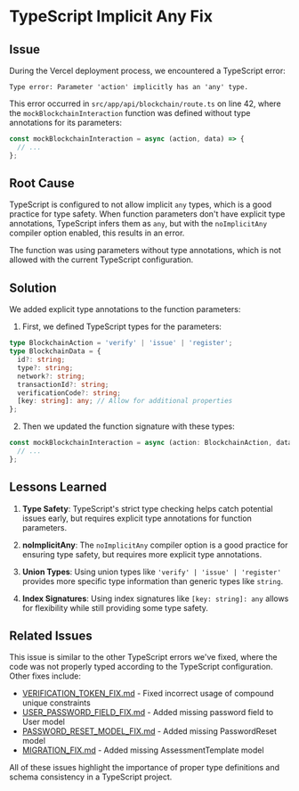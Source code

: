 # TypeScript Implicit Any Fix

## Issue

During the Vercel deployment process, we encountered a TypeScript error:

```
Type error: Parameter 'action' implicitly has an 'any' type.
```

This error occurred in `src/app/api/blockchain/route.ts` on line 42, where the `mockBlockchainInteraction` function was defined without type annotations for its parameters:

```typescript
const mockBlockchainInteraction = async (action, data) => {
  // ...
};
```

## Root Cause

TypeScript is configured to not allow implicit `any` types, which is a good practice for type safety. When function parameters don't have explicit type annotations, TypeScript infers them as `any`, but with the `noImplicitAny` compiler option enabled, this results in an error.

The function was using parameters without type annotations, which is not allowed with the current TypeScript configuration.

## Solution

We added explicit type annotations to the function parameters:

1. First, we defined TypeScript types for the parameters:

```typescript
type BlockchainAction = 'verify' | 'issue' | 'register';
type BlockchainData = {
  id?: string;
  type?: string;
  network?: string;
  transactionId?: string;
  verificationCode?: string;
  [key: string]: any; // Allow for additional properties
};
```

2. Then we updated the function signature with these types:

```typescript
const mockBlockchainInteraction = async (action: BlockchainAction, data: BlockchainData) => {
  // ...
};
```

## Lessons Learned

1. **Type Safety**: TypeScript's strict type checking helps catch potential issues early, but requires explicit type annotations for function parameters.

2. **noImplicitAny**: The `noImplicitAny` compiler option is a good practice for ensuring type safety, but requires more explicit type annotations.

3. **Union Types**: Using union types like `'verify' | 'issue' | 'register'` provides more specific type information than generic types like `string`.

4. **Index Signatures**: Using index signatures like `[key: string]: any` allows for flexibility while still providing some type safety.

## Related Issues

This issue is similar to the other TypeScript errors we've fixed, where the code was not properly typed according to the TypeScript configuration. Other fixes include:

- [VERIFICATION_TOKEN_FIX.md](./VERIFICATION_TOKEN_FIX.md) - Fixed incorrect usage of compound unique constraints
- [USER_PASSWORD_FIELD_FIX.md](./USER_PASSWORD_FIELD_FIX.md) - Added missing password field to User model
- [PASSWORD_RESET_MODEL_FIX.md](./PASSWORD_RESET_MODEL_FIX.md) - Added missing PasswordReset model
- [MIGRATION_FIX.md](./MIGRATION_FIX.md) - Added missing AssessmentTemplate model

All of these issues highlight the importance of proper type definitions and schema consistency in a TypeScript project.